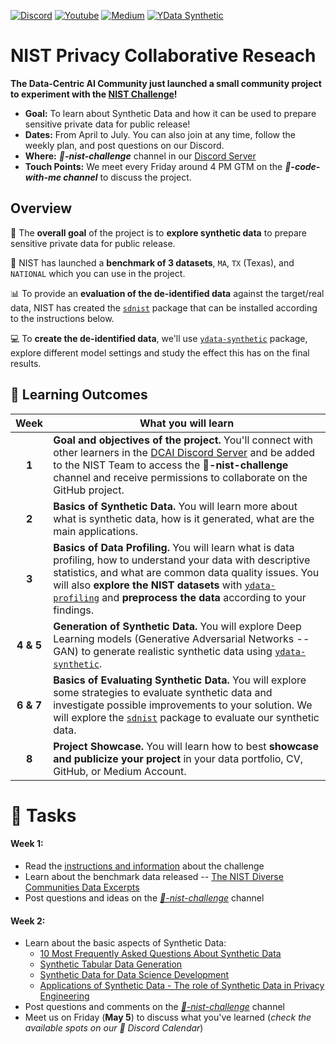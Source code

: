 [![Discord](https://img.shields.io/badge/Discord-7289DA?style=for-the-badge&logo=discord&logoColor=white)](https://discord.gg/mw7xjJ7b7s)
[![Youtube](https://img.shields.io/badge/YouTube-FF0000?style=for-the-badge&logo=youtube&logoColor=white)](https://www.youtube.com/channel/UC4AFOG1a8b9r46G9w0CacUA)
[![Medium](https://img.shields.io/badge/Medium-12100E?style=for-the-badge&logo=medium&logoColor=white)](https://medium.com/data-centric-ai-community)
[![YData Synthetic](https://img.shields.io/badge/ydata%20synthetic-12100E?style=for-the-badge&logo=github&logoColor=white)](https://github.com/ydataai/ydata-synthetic)


# NIST Privacy Collaborative Reseach 

**The Data-Centric AI Community just launched a small community project to experiment with the [NIST Challenge](https://pages.nist.gov/privacy_collaborative_research_cycle/pages/participate.html)!**


- **Goal:** To learn about Synthetic Data and how it can be used to prepare sensitive private data for public release!
- **Dates:** From April to July. You can also join at any time, follow the weekly plan, and post questions on our Discord.
- **Where:** ***🤖-nist-challenge*** channel in our [Discord Server](https://discord.gg/46wAzZxpFy)
- **Touch Points:** We meet every Friday around 4 PM GTM on the ***🧠-code-with-me channel*** to discuss the project.

## Overview
🎯 The **overall goal** of the project is to **explore synthetic data** to prepare sensitive private data for public release. 

📀 NIST has launched a **benchmark of 3 datasets**, `MA`, `TX` (Texas), and `NATIONAL` which you can use in the project.

📊 To provide an **evaluation of the de-identified data** against the target/real data, NIST has created the [`sdnist`](https://github.com/usnistgov/SDNist) package that can be installed according to the instructions below.

💻 To **create the de-identified data**, we'll use [`ydata-synthetic`](https://github.com/ydataai/ydata-synthetic) package, explore different model settings and study the effect this has on the final results.

## 🧭 Learning Outcomes
| Week        | What you will learn           | 
| :-------------: |-------------| 
| **1**      |**Goal and objectives of the project.** You'll connect with other learners in the [DCAI Discord Server](https://discord.gg/46wAzZxpFy) and be added to the NIST Team to access the **🤖-nist-challenge** channel and receive permissions to collaborate on the GitHub project.|
| **2**  | **Basics of Synthetic Data.** You will learn more about what is synthetic data, how is it generated, what are the main applications.|
| **3** | **Basics of Data Profiling.** You will learn what is data profiling, how to understand your data with descriptive statistics, and what are common data quality issues. You will also **explore the NIST datasets** with [`ydata-profiling`](https://github.com/ydataai/ydata-profiling) and **preprocess the data** according to your findings.  |
| **4 & 5** | **Generation of Synthetic Data.** You will explore Deep Learning models (Generative Adversarial Networks -- GAN) to generate realistic synthetic data using [`ydata-synthetic`](https://github.com/ydataai/ydata-synthetic).|
| **6 & 7** | **Basics of Evaluating Synthetic Data.** You will explore some strategies to evaluate synthetic data and investigate possible improvements to your solution. We will explore the [`sdnist`](https://github.com/usnistgov/SDNist) package to evaluate our synthetic data.|
| **8** | **Project Showcase.** You will learn how to best **showcase and publicize your project** in your data portfolio, CV, GitHub, or Medium Account.| 


# 🔨 Tasks

#### Week 1:
- Read the [instructions and information](https://pages.nist.gov/privacy_collaborative_research_cycle/pages/participate.html) about the challenge
- Learn about the benchmark data released -- [The NIST Diverse Communities Data Excerpts](https://github.com/usnistgov/SDNist/tree/main/nist%20diverse%20communities%20data%20excerpts)
- Post questions and ideas on the *[🤖-nist-challenge](https://discord.gg/46wAzZxpFy)* channel


#### Week 2:
- Learn about the basic aspects of Synthetic Data:
	- [10 Most Frequently Asked Questions About Synthetic Data](https://ydata.ai/resources/10-most-frequently-asked-questions-about-synthetic-data)
	- [Synthetic Tabular Data Generation](https://towardsdatascience.com/synthetic-tabular-data-generation-34eb94a992ed)
	- [Synthetic Data for Data Science Development](https://ydata.ai/resources/synthetic-data-the-future-standard-for-data-science-development)
	- [Applications of Synthetic Data - The role of Synthetic Data in Privacy Engineering](https://ydata.ai/resources/the-role-of-synthetic-data-in-privacy-engineering)
- Post questions and comments on the *[🤖-nist-challenge](https://discord.gg/46wAzZxpFy)* channel
- Meet us on Friday (**May 5**) to discuss what you've learned (*check the available spots on our 📅 Discord Calendar*)


